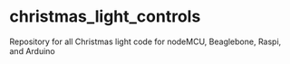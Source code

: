 # christmas_light_controls
Repository for all Christmas light code for nodeMCU, Beaglebone, Raspi, and Arduino
